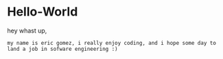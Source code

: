# Hello-World

hey whast up,

    my name is eric gomez, i really enjoy coding, and i hope some day to land a job in sofware engineering :)
